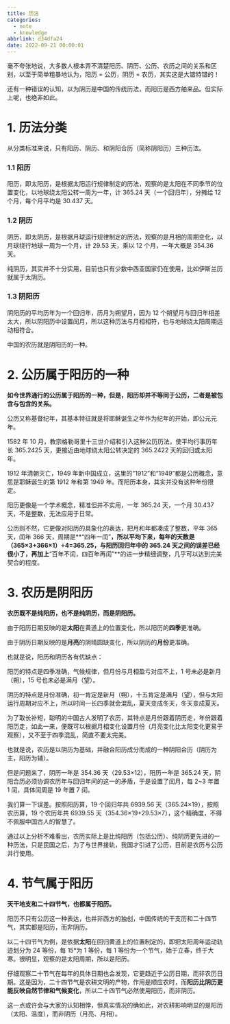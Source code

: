 ```yaml
---
title: 历法
categories:
  - note
  - knowledge
abbrlink: d34dfa24
date: 2022-09-21 00:00:01
---
```


毫不夸张地说，大多数人根本弄不清楚阳历、阴历、公历、农历之间的关系和区别，以至于简单粗暴地认为，阳历 = 公历，阴历 = 农历，其实这是大错特错的！

还有一种错误的认知，以为阴历是中国的传统历法，而阳历是西方舶来品。但实际上呢，也绝非如此。

# 1. 历法分类

从分类标准来说，只有阳历、阴历、和阴阳合历（简称阴阳历）三种历法。

### 1.1 阳历

阳历，即太阳历，是根据太阳运行规律制定的历法，观察的是太阳在不同季节的位置变化，以地球绕太阳公转一周为一年，计 365.24 天（一个回归年），分摊给 12 个月，每个月平均是 30.437 天。

### 1.2 阴历

阴历，即太阴历，是根据月球运行规律制定的历法，观察的是月相的周期变化，以月球绕行地球一周为一个月，计 29.53 天，乘以 12 个月，一年大概是 354.36 天。

纯阴历，其实并不十分实用，目前也只有少数中西亚国家仍在使用，比如伊斯兰历就属于太阴历。

### 1.3 阴阳历

阴阳历的平均历年为一个回归年，历月为朔望月，因为 12 个朔望月与回归年相差太大，所以阴阳历中设置闰月，所以这种历法与月相相符，也与地球绕太阳周期运动相符合。

中国的农历就是阴阳历的一种。



# 2. 公历属于阳历的一种

**如今世界通行的公历属于阳历的一种，但是，阳历却并不等同于公历，二者是被包含与包含的关系。**

公历又称基督纪年，其基本特征就是将耶稣诞生之年作为纪年的开始，即公元元年。

1582 年 10 月，教宗格勒哥里十三世介绍和引入这种公历历法，使平均行事历年长 365.2425 天，更接近由地球绕太阳公转决定的 365.2422 天的回归或太阳年。



1912 年清朝灭亡，1949 年新中国成立，这里的“1912”和“1949”都是公历概念，意思是耶稣诞生的第 1912 年和第 1949 年。而阳历本身，其实并没有这种年份限定。

阳历更像是一个学术概念，精准但并不实用，一年 365.24 天，一个月 30.437 天，不是整数，无法应用于日常。

公历则不然，它更像对阳历的具象化的表达，把月和年都凑成了整数，平年 365 天，闰年 366 天，周期是**“四年一闰”**，所以平均下来，每年的天数是（365×3+366×1）÷4=365.25，与阳历回归年中的 365.24 天之间的误差已经很小了，再加上**“百年不闰，四百年再闰”**的进一步精细调整，几乎可以达到完美契合的程度。



# 3. 农历是阴阳历

**农历既不是纯阳历，也不是纯阴历，而是阴阳历。**

由于阳历日期反映的是**太阳**在黄道上的位置变化，所以阳历的**四季**更准确。

由于阴历日期反映的是**月亮**的阴晴圆缺变化，所以阴历的**月份**更准确。

也就是说，阳历和阴历各有优缺点：

阳历的特点是四季准确，气候规律，但月份与月相盈亏对应不上，1 号未必是新月（朔），15 号也未必是满月（望）。

阴历的特点是月份准确，初一肯定是新月（朔），十五肯定是满月（望），但与太阳运行周期对应不上，所以时间一长四季就会混乱，夏天变成冬天，冬天变成夏天。

为了取长补短，聪明的中国古人发明了农历，其特点是月份跟着阴历走，年份跟着阳历走，如此一来，便既可以根据月相变化设置月份（月亮变化比太阳变化更易于观察），又不至于四季混乱，简直不要太完美。

也就是说，农历是以阴历为基础，并融合阳历成分而成的一种阴阳合历（阴历为主，阳历为辅）。

但是问题来了，阴历一年是 354.36 天（29.53×12），阳历一年是 365.24 天，阴阳合历必须协调农历年与回归年间的这一的矛盾，于是设置了闰月，每 2~3 年置 1 闰，具体闰周是 19 年置 7 闰。

我们算一下误差。按照阳历算，19 个回归年共 6939.56 天（365.24×19），按照农历算，19 个农历年共 6939.55 天（354.36×19+29.53×7），这个精确度，不得不佩服中国古人的智慧了。

通过以上分析不难看出，农历实际上是比纯阳历（包括公历）、纯阴历更先进的一种历法，只是民国之后，为了与世界接轨，我国才引进了公历，目前是农历与公历并行使用。



# 4. 节气属于阳历

**天干地支和二十四节气，也都属于阳历。**

阳历不只有公历这一种表达，也并非西方的独创，中国传统的干支历和二十四节气，其实都是阳历，而非阴历。



以二十四节气为例，是依据**太阳**在回归黄道上的位置制定的，即把太阳周年运动轨迹划分为 24 等份，每 15°为 1 等份，每 1 等份为一个节气，始于立春，终于大寒。很明显，观察的是太阳周期，所以是阳历。



仔细观察二十节气在每年的具体日期也会发现，它更趋近于公历日期，而非农历日期。这是因为，二十四节气是农耕文明的产物，作用是顺应农时，而**阳历比阴历更能反映自然节律和气候变化**，所以二十四节气必然使用阳历，而非阴历。



这一点或许会与大家的认知相悖，但真实情况的确如此，对农耕影响明显的是阳历（太阳、温度），而非阴历（月亮、月相）。